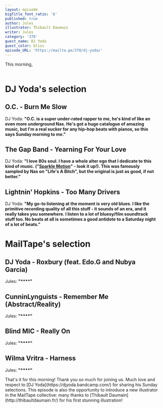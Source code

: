 ```yaml
---
layout: episode
bigTitle_font_ratio: '6'
published: true
author: Jules
illustrator: Thibault Daumain
writer: Jules
category: '378'
guest_name: DJ Yoda
guest_color: bliss
episode_URL: 'https://mailta.pe/378/dj-yoda/'
---
```

<p id="introduction"> This morning, 
<br><br>

</p>


# DJ Yoda's selection


## O.C. - Burn Me Slow
DJ Yoda: **"**O.C. is a super under-rated rapper to me, he's kind of like an even more underground Nas. He's got a huge catalogue of amazing music, but I'm a real sucker for any hip-hop beats with pianos, so this says Sunday morning to me.**"**

## The Gap Band - Yearning For Your Love
DJ Yoda: **"**I love 80s soul. I have a whole alter ego that I dedicate to this kind of music. ("[Sparkle Motion](https://sparkle-motion.bandcamp.com/releases)" - look it up!). This was famously sampled by Nas on "Life's A Bitch", but the original is just as good, if not better.**"**

## Lightnin' Hopkins - Too Many Drivers
DJ Yoda: **"**My go-to listening at the moment is very old blues. I like the primitive recording quality of all this stuff - it sounds of an era, and it really takes you somewhere. I listen to a lot of bluesy/film soundtrack stuff too. No beats at all is sometimes a good antidote to a Saturday night of a lot of beats.**"**


# MailTape's selection

## DJ Yoda - Roxbury (feat. Edo.G and Nubya Garcia)
Jules: **"****"**

## CunninLynguists - Remember Me (Abstract/Reality)
Jules: **"****"**

## Blind MIC - Really On
Jules: **"****"**

## Wilma Vritra - Harness
Jules: **"****"**


<p id="outroduction">That's it for this morning! Thank you so much for joining us. Much love and respect to [DJ Yoda](https://djyoda.bandcamp.com/) for sharing his Sunday selections. This episode is also the opportunity to introduce a new illustrator in the MailTape collective: many thanks to [Thibault Daumain](http://thibaultdaumain.fr/) for his first stunning illustration! </p>

